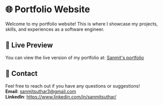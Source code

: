 # 🌐 Portfolio Website

Welcome to my portfolio website! This is where I showcase my projects, skills, and experiences as a software engineer.

## 🚀 Live Preview

You can view the live version of my portfolio at: [Sanmit's portfolio](https://sanmitsuthar.netlify.app/)

## 📧 Contact

Feel free to reach out if you have any questions or suggestions!  
**Email**:   sanmitsuthar3@gmail.com  <br/>
**LinkedIn**:   https://www.linkedin.com/in/sanmitsuthar/
